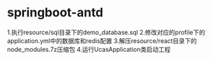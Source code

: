 
# springboot-antd
1.执行resource/sql目录下的demo_database.sql
2.修改对应的profile下的application.yml中的数据库和redis配置
3.解压resource/react目录下的node_modules.7z压缩包
4.运行UcasApplication类启动工程



